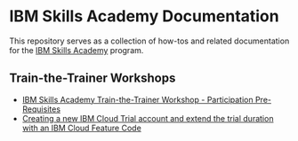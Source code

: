 # IBM Skills Academy Documentation

This repository serves as a collection of how-tos and related documentation for the [IBM Skills Academy](https://skills-academy.comprehend.ibm.com) program.

## Train-the-Trainer Workshops
- [IBM Skills Academy Train-the-Trainer Workshop - Participation Pre-Requisites](/skills-academy/t3prereqs/readme.md)
- [Creating a new IBM Cloud Trial account and extend the trial duration with an IBM Cloud Feature Code](/skills-academy/sacloud/readme.md)